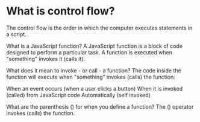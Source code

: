 # What is control flow?

The control flow is the order in which the computer executes statements in a script.

What is a JavaScript function?
A JavaScript function is a block of code designed to perform a particular task.
A function is executed when "something" invokes it (calls it).

What does it mean to invoke - or call - a function?
The code inside the function will execute when "something" invokes (calls) the function:

When an event occurs (when a user clicks a button)
When it is invoked (called) from JavaScript code
Automatically (self invoked)

What are the parenthesis () for when you define a function?
The () operator invokes (calls) the function.
